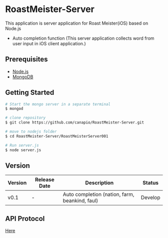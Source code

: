 # RoastMeister-Server
This application is server application for Roast Meister(iOS) based on Node.js
* Auto completion function (This server application collects word from user input in iOS client application.)


## Prerequisites
* [Node.js](https://nodejs.org)
* [MongoDB](https://www.mongodb.org/)

## Getting Started
```bash
# Start the mongo server in a separate terminal
$ mongod

# clone repository
$ git clone https://github.com/canapio/RoastMeister-Server.git

# move to nodejs folder
$ cd RoastMeister-Server/RoastMeisterServer001

# Run server.js
$ node server.js
```


## Version
Version       | Release Date | Description                                          | Status     |
------------- | ------------ | ---------------------------------------------------- | ---------- |
v0.1          | -            | Auto completion (nation, farm, beankind, faul)       | Develop    |


## API Protocol
[Here](https://github.com/canapio/RoastMeister-Server/tree/master/Protocol)
